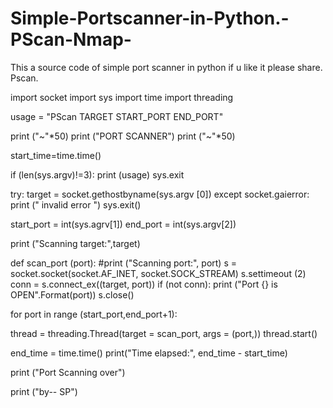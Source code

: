 # Simple-Portscanner-in-Python.-PScan-Nmap-
This a source code of simple port scanner in python if u like it please share. Pscan. 

import socket
import sys
import time
import threading

usage = "PScan TARGET START_PORT END_PORT"

print ("~"*50) 
print ("PORT SCANNER") 
print ("~"*50) 

start_time=time.time() 

if (len(sys.argv)!=3):
    print (usage) 
    sys.exit

try:
    target = socket.gethostbyname(sys.argv [0]) 
except socket.gaierror:
    print (" invalid error ")
    sys.exit() 

start_port = int(sys.agrv[1]) 
end_port = int(sys.argv[2]) 

print ("Scanning target:",target) 

def scan_port (port):
   #print ("Scanning port:", port) 
   s = socket.socket(socket.AF_INET, socket.SOCK_STREAM) 
   s.settimeout (2) 
   conn = s.connect_ex((target, port)) 
   if (not conn):
       print ("Port {} is OPEN".Format(port)) 
   s.close() 

for port in range (start_port,end_port+1):

   thread = threading.Thread(target = scan_port, args = (port,)) 
   thread.start() 

   end_time = time.time() 
   print("Time elapsed:", end_time - start_time) 

print ("Port Scanning over")

print ("by-- SP") 
